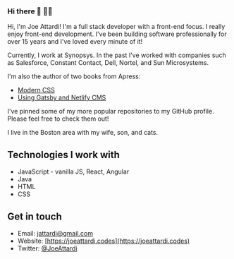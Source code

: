 ### Hi there 👋 👨‍💻

Hi, I'm Joe Attardi! I'm a full stack developer with a front-end focus. I really enjoy front-end development.
I've been building software professionally for over 15 years and I've loved every minute of it!

Currently, I work at Synopsys. In the past I've worked with companies such as Salesforce, Constant Contact, Dell, Nortel, and Sun Microsystems.

I'm also the author of two books from Apress: 

- [Modern CSS](https://www.apress.com/us/book/9781484262931)
- [Using Gatsby and Netlify CMS](https://www.apress.com/us/book/9781484262962)

I've pinned some of my more popular repositories to my GitHub profile. Please feel free to check them out!

I live in the Boston area with my wife, son, and cats.

## Technologies I work with

- JavaScript - vanilla JS, React, Angular
- Java
- HTML
- CSS

## Get in touch

- Email: [jattardi@gmail.com](mailto:jattardi@gmail.com)
- Website: [https://joeattardi.codes](https://joeattardi.codes)
- Twitter: [@JoeAttardi](https://twitter.com/JoeAttardi)
